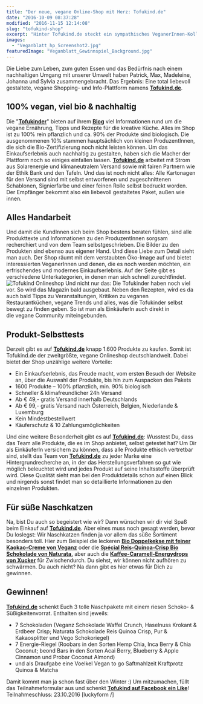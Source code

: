 ```yaml
---
title: "Der neue, vegane Online-Shop mit Herz: Tofukind.de"
date: "2016-10-09 08:37:28"
modified: "2016-11-15 12:14:08"
slug: "tofukind-shop"
excerpt: "Hinter Tofukind.de steckt ein sympathisches VeganerInnen-Kollektiv, das sich eines zum Ziel gemacht hat: Menschen mit Liebe zum guten Essen ein Shopping-Erlebnis der besonderen Art zu bieten. Psst: Es gibt auch was zu gewinnen! "
images:
  - "Veganblatt_hp_Screenshot2.jpg"
featuredImage: "Veganblatt_Gewinnspiel_Background.jpg"
---
```


Die Liebe zum Leben, zum guten Essen und das Bedürfnis nach einem nachhaltigen Umgang mit unserer Umwelt haben Patrick, Max, Madeleine, Johanna und Sylvia zusammengebracht. Das Ergebnis: Eine total liebevoll gestaltete, vegane Shopping- und Info-Plattform namens **[Tofukind.de](https://tofukind.de/)**.

## 100% vegan, viel bio & nachhaltig

Die "[**Tofukinder**](https://tofukind.de/)" bieten auf ihrem [**Blog**](http://tofukind.de/blog/) viel Informationen rund um die vegane Ernährung, Tipps und Rezepte für die kreative Küche. Alles im Shop ist zu 100% rein pflanzlich und ca. 90% der Produkte sind biologisch. Die ausgenommenen 10% stammen hauptsächlich von kleinen ProduzentInnen, die sich die Bio-Zertifizierung noch nicht leisten können. Um das Einkaufserlebnis auch nachhaltig zu gestalten, haben sich die Macher der Plattform noch so einiges einfallen lassen. [**Tofukind.de**](https://tofukind.de/) arbeitet mit Strom aus Solarenergie und klimaneutralem Versand sowie mit fairen Partnern wie der Ethik Bank und den Tafeln. Und das ist noch nicht alles: Alle Kartonagen für den Versand sind mit selbst entworfenen und zugeschnittenen Schablonen, Signierfarbe und einer feinen Rolle selbst bedruckt worden. Der Empfänger bekommt also ein liebevoll gestaltetes Paket, außen wie innen.

## Alles Handarbeit

Und damit die KundInnen sich beim Shop bestens beraten fühlen, sind alle Produkttexte und Informationen zu den ProduzentInnen sorgsam recherchiert und von dem Team selbstgeschrieben. Die Bilder zu den Produkten sind ebenso aus eigener Hand. Und diese Liebe zum Detail sieht man auch. Der Shop räumt mit dem verstaubten Öko-Image auf und bietet interessierten VeganerInnen und denen, die es noch werden möchten, ein erfrischendes und modernes Einkaufserlebnis. Auf der Seite gibt es verschiedene Unterkategorien, in denen man sich schnell zurechtfindet. ![Tofukind Onlineshop](https://www.veganblatt.com/i/Veganblatt_hp_Screenshot2.jpg) Und nicht nur das: Die Tofukinder haben noch viel vor. So wird das Magazin bald ausgebaut. Neben den Rezepten, wird es da auch bald Tipps zu Veranstaltungen, Kritiken zu veganen Restaurantküchen, vegane Trends und alles, was die Tofukinder selbst bewegt zu finden geben. So ist man als EinkäuferIn auch direkt in die vegane Community miteingebunden.

## Produkt-Selbsttests

Derzeit gibt es auf **[Tofukind.de](https://tofukind.de/)** knapp 1.600 Produkte zu kaufen. Somit ist Tofukind.de der zweitgrößte, vegane Onlineshop deutschlandweit. Dabei bietet der Shop unzählige weitere Vorteile:

*   Ein Einkaufserlebnis, das Freude macht, vom ersten Besuch der Website an, über die Auswahl der Produkte, bis hin zum Auspacken des Pakets
*   1600 Produkte – 100% pflanzlich, min. 90% biologisch
*   Schneller & klimafreundlicher 24h Versand
*   Ab € 49,- gratis Versand innerhalb Deutschlands
*   Ab € 99,- gratis Versand nach Österreich, Belgien, Niederlande & Luxemburg
*   Kein Mindestbestellwert
*   Käuferschutz & 10 Zahlungsmöglichkeiten

Und eine weitere Besonderheit gibt es auf [**Tofukind.de**](https://tofukind.de/): Wusstest Du, dass das Team alle Produkte, die es im Shop anbietet, selbst getestet hat? Um Dir als EinkäuferIn versichern zu können, dass alle Produkte ethisch vertretbar sind, stellt das Team von [**Tofukind.de**](https://tofukind.de/) zu jeder Marke eine Hintergrundrecherche an, in der das Herstellungsverfahren so gut wie möglich beleuchtet wird und jedes Produkt auf seine Inhaltsstoffe überprüft wird. Diese Qualität sieht man bei den Produktdetails schon auf einen Blick und nirgends sonst findet man so detaillierte Informationen zu den einzelnen Produkten.

## Für süße Naschkatzen

Na, bist Du auch so begeistert wie wir? Dann wünschen wir dir viel Spaß beim Einkauf auf [**Tofukind.de**](https://tofukind.de/). Aber eines muss noch gesagt werden, bevor Du loslegst: Wir Naschkatzen finden ja vor allem das süße Sortiment besonders toll. Hier zum Beispiel die leckeren **[Bio Doppelkekse mit feiner Kaokao-Creme von Veganz](https://tofukind.de/bio-doppelkekse-mit-feiner-kakaocreme-330g.html)** oder die **[Spécial Reis-Quinoa-Crisp Bio Schokolade von Naturata](https://tofukind.de/special-reis-quinoa-crisp-bio-schokolade-100g.html?__shop=1&nosto=nosto-page-category1),** aber auch die **[Kaffee-Caramell-Energydrops von Xucker](https://tofukind.de/energydrops-kaffee-karamell-100g.html?__shop=1&nosto=nosto-page-category1)** für Zwischendurch. Du siehst, wir können nicht aufhören zu schwärmen. Du auch nicht? Na dann gibt es hier etwas für Dich zu gewinnen.

## Gewinnen!

[**Tofukind.de**](https://tofukind.de/) schenkt Euch 3 tolle Naschpakete mit einem riesen Schoko- & Süßigkeitenvorrat. Enthalten sind jeweils:

*   7 Schokoladen (Veganz Schokolade Waffel Crunch, Haselnuss Krokant & Erdbeer Crisp; Naturata Schokolade Reis Quinoa Crisp, Pur & Kakaosplitter und Vego Schokoriegel)
*   7 Energie-Riegel (Roobars in den Sorten Hemp Chia, Inca Berry & Chia Coconut; beond Bars in den Sorten Acai Berry, Blueberry & Apple Cinnamon und Probar Coconut Almond)
*   und als Draufgabe eine Voelkel Vegan to go Saftmahlzeit Kraftprotz Quinoa & Matcha

Damit kommt man ja schon fast über den Winter :) Um mitzumachen, füllt das Teilnahmeformular aus und schenkt [**Tofukind auf Facebook ein Like**](https://www.facebook.com/tofukind/?fref=ts)! Teilnahmeschluss: 23.10.2016 \[luckyform /\]
